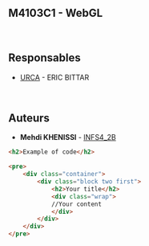 ##  M4103C1 - WebGL

&emsp;

## Responsables

* [URCA](mailto:eric.bittar@univ-reims.fr) - ERIC BITTAR


&emsp;

## Auteurs

* **Mehdi KHENISSI** - [INFS4_2B](mailto:mhedi.khenissi@etudiant.univ-reims.fr)

```html
<h2>Example of code</h2>

<pre>
    <div class="container">
        <div class="block two first">
            <h2>Your title</h2>
            <div class="wrap">
            //Your content
            </div>
        </div>
    </div>
</pre>
```

